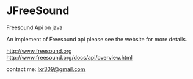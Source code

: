 JFreeSound
==========

Freesound Api on java

An implement of Freesound api
please see the website for more details.

http://www.freesound.org
http://www.freesound.org/docs/api/overview.html

contact me: lxr309@gmail.com
